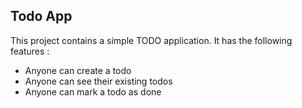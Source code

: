 ## Todo App

This project contains a simple TODO application.
It has the following features :

- Anyone can create a todo
- Anyone can see their existing todos
- Anyone can mark a todo as done
